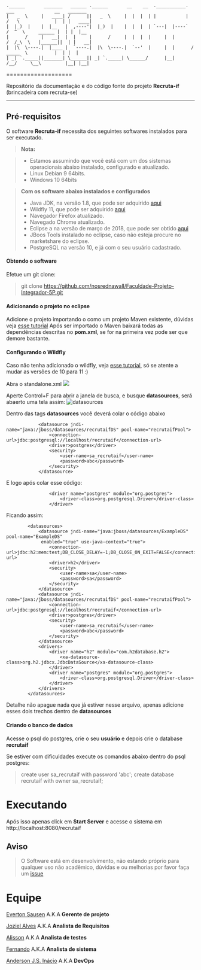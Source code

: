     .______       _______   ______ .______       __    __  .___________.     ___               __   _______ 
    |   _  \     |   ____| /      ||   _  \     |  |  |  | |           |    /   \             |  | |   ____|
    |  |_)  |    |  |__   |  ,----'|  |_)  |    |  |  |  | `---|  |----`   /  ^  \     ______ |  | |  |__   
    |      /     |   __|  |  |     |      /     |  |  |  |     |  |       /  /_\  \   |______||  | |   __|  
    |  |\  \----.|  |____ |  `----.|  |\  \----.|  `--'  |     |  |      /  _____  \          |  | |  |     
    | _| `._____||_______| \______|| _| `._____| \______/      |__|     /__/     \__\         |__| |__|   
===================


Repositório da documentação e do código fonte do projeto **Recruta-if** (brincadeira com recruta-se)

----------
Pré-requisitos
-------------

O software **Recruta-if** necessita dos seguintes softwares instalados para ser executado.

> **Nota:**

> - Estamos assumindo que você está com um dos sistemas operacionais abaixo instalado, configurado e atualizado.
> - Linux Debian 9 64bits.
> - Windows 10 64bits

> **Com os software abaixo instalados e configurados**
> 
> - Java JDK, na versão 1.8, que pode ser adquirido [aqui](http://www.oracle.com/technetwork/pt/java/javase/downloads/jdk8-downloads-2133151.html) 
> - Wildfly 11, que pode ser adquirido [aqui](http://wildfly.org/downloads/)
> - Navegador Firefox atualizado.
> - Navegado Chrome atualizado.
> - Eclipse a na versão de março de 2018, que pode ser obtido [aqui](http://www.eclipse.org/downloads/packages/eclipse-ide-java-ee-developers/oxygen3a)
>- JBoos Tools instalado no eclipse, caso não esteja procure no marketshare do eclipse.
>- PostgreSQL na versão 10, e já com o seu usuário cadastrado.

#### Obtendo o software
Efetue um git clone:
> git clone https://github.com/nosrednawall/Faculdade-Projeto-Integrador-5P.git

#### Adicionando o projeto no eclipse
Adicione o projeto importando o como um projeto Maven existente, dúvidas veja [esse tutorial](https://javabydeveloper.com/import-maven-project-eclipse/)
Após ser importado o Maven baixará todas as dependências descritas no **pom.xml**, se for na primeira vez pode ser que demore bastante.

#### Configurando o Wildfly
Caso não tenha adicionado o wildfly, veja [esse tutorial](https://pablonobrega.wordpress.com/2016/06/06/configurando-o-wildfly-10-no-eclipse-mars/), só se atente a mudar as versões de 10 para 11 :)

Abra o standalone.xml
![](https://github.com/nosrednawall/Faculdade-Projeto-Integrador-5P/blob/master/doc/DevOps/ConfiguracoesPersonalizadas/imagens/standlone.png?raw=true)

Aperte Control+F para abrir a janela de busca, e busque **datasources**, será abaerto uma tela assim:
![datasources](https://github.com/nosrednawall/Faculdade-Projeto-Integrador-5P/blob/master/doc/DevOps/ConfiguracoesPersonalizadas/imagens/datasources.png?raw=true)

Dentro das tags **datasources** você deverá colar o código abaixo

                <datasource jndi-name="java:/jboss/datasources/recrutaifDS" pool-name="recrutaifPool">
                    <connection-url>jdbc:postgresql://localhost/recrutaif</connection-url>
                    <driver>postgres</driver>
                    <security>
                        <user-name>sa_recrutaif</user-name>
                        <password>abc</password>
                    </security>
                </datasource>

E logo após colar esse código:

                    <driver name="postgres" module="org.postgres">
                        <driver-class>org.postgresql.Driver</driver-class>
                    </driver>
Ficando assim:

            <datasources>
                <datasource jndi-name="java:jboss/datasources/ExampleDS" pool-name="ExampleDS"
                 enabled="true" use-java-context="true">
                    <connection-url>jdbc:h2:mem:test;DB_CLOSE_DELAY=-1;DB_CLOSE_ON_EXIT=FALSE</connection-url>
                    <driver>h2</driver>
                    <security>
                        <user-name>sa</user-name>
                        <password>sa</password>
                    </security>
                </datasource>
                <datasource jndi-name="java:/jboss/datasources/recrutaifDS" pool-name="recrutaifPool">
                    <connection-url>jdbc:postgresql://localhost/recrutaif</connection-url>
                    <driver>postgres</driver>
                    <security>
                        <user-name>sa_recrutaif</user-name>
                        <password>abc</password>
                    </security>
                </datasource>
                <drivers>
                    <driver name="h2" module="com.h2database.h2">
                        <xa-datasource-class>org.h2.jdbcx.JdbcDataSource</xa-datasource-class>
                    </driver>
                    <driver name="postgres" module="org.postgres">
                        <driver-class>org.postgresql.Driver</driver-class>
                    </driver>
                </drivers>
            </datasources>

Detalhe não apague nada que já estiver nesse arquivo, apenas adicione esses dois trechos dentro de **datasources**

#### Criando o banco de dados

Acesse o psql do postgres, crie o seu **usuário** e depois crie o database **recrutaif**

Se estiver com dificuldades execute os comandos abaixo dentro do psql postgres:
>create user sa_recrutaif with password 'abc';
>create database recrutaif with owner sa_recrutaif;

# Executando

Após isso apenas click em **Start Server** e acesse o sistema em http://localhost:8080/recrutaif

## Aviso
> O Software está em desenvolvimento, não estando próprio para qualquer uso não acadêmico, dúvidas e ou melhorias por favor faça um [issue](https://github.com/nosrednawall/Faculdade-Projeto-Integrador-5P/issues)
>

# Equipe

[Everton Sausen](https://github.com/EvertonSausen) 	A.K.A  **Gerente de projeto**

[Joziel Alves](https://github.com/jozielalves) A.K.A  **Analista de Requisitos**

[Alisson](https://github.com/alibueno) A.K.A  **Analista de testes**

[Fernando](https://github.com/FernandoAndreLima) A.K.A  **Analista de sistema**

[Anderson J.S. Inácio](https://github.com/nosrednawall) A.K.A **DevOps**
